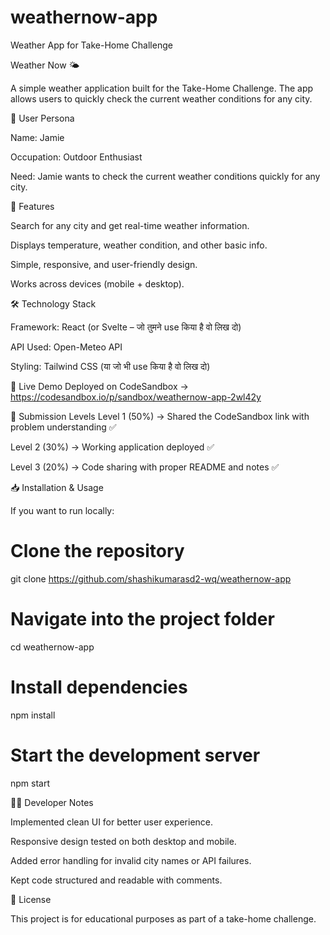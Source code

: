 # weathernow-app
Weather App for Take-Home Challenge

Weather Now 🌤️

A simple weather application built for the Take-Home Challenge.
The app allows users to quickly check the current weather conditions for any city.

📌 User Persona

Name: Jamie

Occupation: Outdoor Enthusiast

Need: Jamie wants to check the current weather conditions quickly for any city.

🎯 Features

Search for any city and get real-time weather information.

Displays temperature, weather condition, and other basic info.

Simple, responsive, and user-friendly design.

Works across devices (mobile + desktop).

🛠️ Technology Stack

Framework: React (or Svelte – जो तुमने use किया है वो लिख दो)

API Used: Open-Meteo API

Styling: Tailwind CSS (या जो भी use किया है वो लिख दो)

🚀 Live Demo
Deployed on CodeSandbox → https://codesandbox.io/p/sandbox/weathernow-app-2wl42y

📂 Submission Levels
Level 1 (50%) → Shared the CodeSandbox link with problem understanding ✅

Level 2 (30%) → Working application deployed ✅

Level 3 (20%) → Code sharing with proper README and notes ✅

📥 Installation & Usage

If you want to run locally:

# Clone the repository
git clone https://github.com/shashikumarasd2-wq/weathernow-app

# Navigate into the project folder
cd weathernow-app

# Install dependencies
npm install

# Start the development server
npm start

🧑‍💻 Developer Notes

Implemented clean UI for better user experience.

Responsive design tested on both desktop and mobile.

Added error handling for invalid city names or API failures.

Kept code structured and readable with comments.

📜 License

This project is for educational purposes as part of a take-home challenge.
